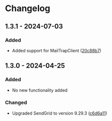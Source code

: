 # Changelog

## 1.3.1 - 2024-07-03
### Added
- Added support for MailTrapClient ([20c88b7](https://github.com/audaciaconsulting/Audacia.Mail/pull/4/commits/20c88b7d4563a76b102e081fc988b18880419f94))

## 1.3.0 - 2024-04-25
### Added
- No new functionality added

### Changed
- Upgraded SendGrid to version 9.29.3 ([c6d6a11](https://github.com/audaciaconsulting/Audacia.Mail/pull/2/commits/c6d6a11107c5354486d65b99fe102096cffe1c07))
